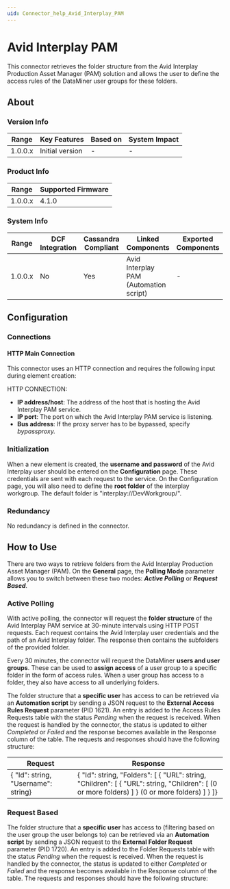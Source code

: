 ```yaml
---
uid: Connector_help_Avid_Interplay_PAM
---
```


# Avid Interplay PAM

This connector retrieves the folder structure from the Avid Interplay Production Asset Manager (PAM) solution and allows the user to define the access rules of the DataMiner user groups for these folders.

## About

### Version Info

| Range     | Key Features     | Based on     | System Impact     |
|-----------|------------------|--------------|-------------------|
| 1.0.0.x   | Initial version  | -            | -                 |

### Product Info

| Range     | Supported Firmware     |
|-----------|------------------------|
| 1.0.0.x   | 4.1.0                  |

### System Info

| Range     | DCF Integration     | Cassandra Compliant     | Linked Components                      | Exported Components     |
|-----------|---------------------|-------------------------|----------------------------------------|-------------------------|
| 1.0.0.x   | No                  | Yes                     | Avid Interplay PAM (Automation script) | -                       |

## Configuration

### Connections

#### HTTP Main Connection

This connector uses an HTTP connection and requires the following input during element creation:

HTTP CONNECTION:

- **IP address/host**: The address of the host that is hosting the Avid Interplay PAM service.
- **IP port**: The port on which the Avid Interplay PAM service is listening.
- **Bus address**: If the proxy server has to be bypassed, specify *bypassproxy.*

### Initialization

When a new element is created, the **username and password** of the Avid Interplay user should be entered on the **Configuration** page. These credentials are sent with each request to the service. On the Configuration page, you will also need to define the **root folder** of the interplay workgroup. The default folder is "interplay://DevWorkgroup/".

### Redundancy

No redundancy is defined in the connector.

## How to Use

There are two ways to retrieve folders from the Avid Interplay Production Asset Manager (PAM). On the **General** page, the **Polling Mode** parameter allows you to switch between these two modes: ***Active Polling*** or ***Request Based***.

### Active Polling

With active polling, the connector will request the **folder structure** of the Avid Interplay PAM service at 30-minute intervals using HTTP POST requests. Each request contains the Avid Interplay user credentials and the path of an Avid Interplay folder. The response then contains the subfolders of the provided folder.

Every 30 minutes, the connector will request the DataMiner **users and user groups**. These can be used to **assign access** of a user group to a specific folder in the form of access rules. When a user group has access to a folder, they also have access to all underlying folders.

The folder structure that a **specific user** has access to can be retrieved via an **Automation script** by sending a JSON request to the **External Access Rules Request** parameter (PID 1621). An entry is added to the Access Rules Requests table with the status *Pending* when the request is received. When the request is handled by the connector, the status is updated to either *Completed* or *Failed* and the response becomes available in the Response column of the table. The requests and responses should have the following structure:

| **Request**                         | **Response**                                                                                                                                        |
|-------------------------------------|-----------------------------------------------------------------------------------------------------------------------------------------------------|
| { "Id": string, "Username": string} | { "Id": string, "Folders": \[ { "URL": string, "Children": \[ { "URL": string, "Children": \[ (0 or more folders) \] } (0 or more folders) \] } \]} |

### Request Based

The folder structure that a **specific user** has access to (filtering based on the user group the user belongs to) can be retrieved via an **Automation script** by sending a JSON request to the **External Folder Request** parameter (PID 1720). An entry is added to the Folder Requests table with the status *Pending* when the request is received. When the request is handled by the connector, the status is updated to either *Completed* or *Failed* and the response becomes available in the Response column of the table. The requests and responses should have the following structure:

